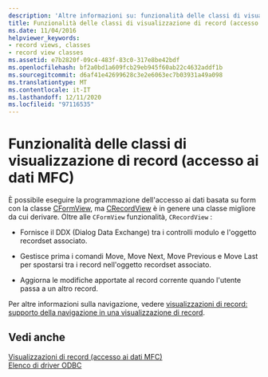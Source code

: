 ```yaml
---
description: 'Altre informazioni su: funzionalità delle classi di visualizzazione di record (accesso ai dati MFC)'
title: Funzionalità delle classi di visualizzazione di record (accesso ai dati MFC)
ms.date: 11/04/2016
helpviewer_keywords:
- record views, classes
- record view classes
ms.assetid: e7b2820f-09c4-483f-83c0-317e8be42bdf
ms.openlocfilehash: bf2a0bd1a609fcb29eb945f60ab22c4632addf1b
ms.sourcegitcommit: d6af41e42699628c3e2e6063ec7b03931a49a098
ms.translationtype: MT
ms.contentlocale: it-IT
ms.lasthandoff: 12/11/2020
ms.locfileid: "97116535"
---
```

# <a name="features-of-record-view-classes--mfc-data-access"></a>Funzionalità delle classi di visualizzazione di record (accesso ai dati MFC)

È possibile eseguire la programmazione dell'accesso ai dati basata su form con la classe [CFormView](../mfc/reference/cformview-class.md), ma [CRecordView](../mfc/reference/crecordview-class.md) è in genere una classe migliore da cui derivare. Oltre alle `CFormView` funzionalità, `CRecordView` :

- Fornisce il DDX (Dialog Data Exchange) tra i controlli modulo e l'oggetto recordset associato.

- Gestisce prima i comandi Move, Move Next, Move Previous e Move Last per spostarsi tra i record nell'oggetto recordset associato.

- Aggiorna le modifiche apportate al record corrente quando l'utente passa a un altro record.

Per altre informazioni sulla navigazione, vedere [visualizzazioni di record: supporto della navigazione in una visualizzazione di record](../data/supporting-navigation-in-a-record-view-mfc-data-access.md).

## <a name="see-also"></a>Vedi anche

[Visualizzazioni di record (accesso ai dati MFC)](../data/record-views-mfc-data-access.md)<br/>
[Elenco di driver ODBC](../data/odbc/odbc-driver-list.md)

